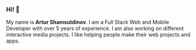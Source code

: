 ### Hi! 👋

My name is **Artur Shamsutdinov**. I am a Full Stack Web and Mobile Developer with over 5 years of experience. I am also working on different interactive media projects. I like helping people make their web projects and apps.
